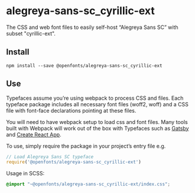 
# alegreya-sans-sc_cyrillic-ext

The CSS and web font files to easily self-host “Alegreya Sans SC” with subset "cyrillic-ext".

## Install

`npm install --save @openfonts/alegreya-sans-sc_cyrillic-ext`

## Use

Typefaces assume you’re using webpack to process CSS and files. Each typeface
package includes all necessary font files (woff2, woff) and a CSS file with
font-face declarations pointing at these files.

You will need to have webpack setup to load css and font files. Many tools built
with Webpack will work out of the box with Typefaces such as [Gatsby](https://github.com/gatsbyjs/gatsby)
and [Create React App](https://github.com/facebookincubator/create-react-app).

To use, simply require the package in your project’s entry file e.g.

```javascript
// Load Alegreya Sans SC typeface
require('@openfonts/alegreya-sans-sc_cyrillic-ext')
```

Usage in SCSS:
```scss
@import "~@openfonts/alegreya-sans-sc_cyrillic-ext/index.css";
```
